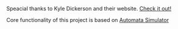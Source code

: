 Speacial thanks to Kyle Dickerson and their website. [Check it out!](http://automatonsimulator.com/) 

Core functionality of this project is based on [Automata Simulator](https://github.com/kdickerson/automatonSimulator)

